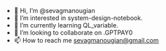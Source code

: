 - 👋 Hi, I’m @sevagmanougian
- 👀 I’m interested in  system-design-notebook.
- 🌱 I’m currently learning QL_variable.
- 💞️ I’m looking to collaborate on .GPTPAY0
- 📫 How to reach me sevagmanougian@gmail.com

<!---
sevagmanougian/sevagmanougian is a ✨ special ✨ repository because its `README.md` (this file) ap
